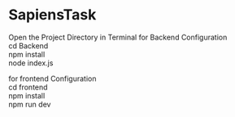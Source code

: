 # SapiensTask
Open the Project Directory in Terminal
for Backend Configuration  
cd Backend  
npm install  
node index.js  

for frontend Configuration  
cd frontend  
npm install  
npm run dev  
